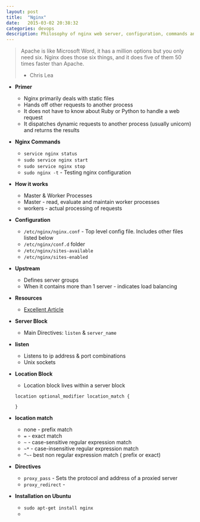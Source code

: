 ```yaml
---
layout: post
title:  "Nginx"
date:   2015-03-02 20:38:32
categories: devops
description: Philosophy of nginx web server, configuration, commands and operation
---
```

> Apache is like Microsoft Word, it has a million options but you only need six. Nginx does those six things, and it does five of them 50 times faster than Apache.
> - Chris Lea

* __Primer__
  * Nginx primarily deals with static files
  * Hands off other requests to another process
  * It does not have to know about Ruby or Python to handle a web request
  * It dispatches dynamic requests to another process (usually unicorn) and returns the results

* __Nginx Commands__
  * `service nginx status`
  * `sudo service nginx start`
  * `sudo service nginx stop`
  * `sudo nginx -t` - Testing nginx configuration

* __How it works__
  * Master & Worker Processes
  * Master - read, evaluate and maintain worker processes
  * workers - actual processing of requests

* __Configuration__
  * `/etc/nginx/nginx.conf` - Top level config file. Includes other files listed below
  * `/etc/nginx/conf.d` folder
  * `/etc/nginx/sites-available`
  * `/etc/nginx/sites-enabled`

* __Upstream__
  * Defines server groups
  * When it contains more than 1 server - indicates load balancing

* __Resources__
  * [Excellent Article](https://serversforhackers.com/getting-started-with-nginx)

* __Server Block__
  * Main Directives: `listen` & `server_name`

* __listen__
  * Listens to ip address & port combinations
  * Unix sockets

* __Location Block__
  * Location block lives within a server block
  ```
  location optional_modifier location_match {

  }
  ```
* __location match__
  * none - prefix match
  * `=` - exact match
  * `~` - case-sensitive regular expression match
  * `~*` - case-insensitive regular expression match
  * `^~`-  best non regular expression match ( prefix or exact)

* __Directives__
  * `proxy_pass` - Sets the protocol and address of a proxied server
  * `proxy_redirect` - 

* __Installation on Ubuntu__
  * `sudo apt-get install nginx`
  * 